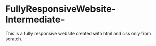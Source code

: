 # FullyResponsiveWebsite-Intermediate-
This is a fully responsive website created with html and css only from scratch.
